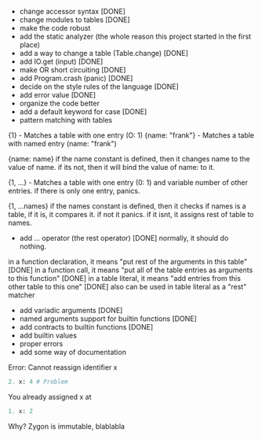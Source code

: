 - change accessor syntax [DONE]
- change modules to tables [DONE]
- make the code robust
- add the static analyzer (the whole reason this project started in the first place)
- add a way to change a table (Table.change) [DONE]
- add IO.get (input) [DONE]
- make OR short circuiting [DONE]
- add Program.crash (panic) [DONE]
- decide on the style rules of the language [DONE]
- add error value [DONE]
- organize the code better
- add a default keyword for case [DONE]
- pattern matching with tables

{1} - Matches a table with one entry (O: 1)
{name: "frank"} - Matches a table with named entry (name: "frank")

{name: name}
if the name constant is defined, then it changes name to the value of name.
if its not, then it will bind the value of name: to it.

{1, ...} - Matches a table with one entry (0: 1) and variable number of other entries. if there is only one entry, panics.

{1, ...names}
if the names constant is defined, then it checks if names is a table, if it is, it compares it. if not it panics.
if it isnt, it assigns rest of table to names.

- add ... operator (the rest operator) [DONE]
normally, it should do nothing.

in a function declaration, it means "put rest of the arguments in this table" [DONE]
in a function call, it means "put all of the table entries as arguments to this function" [DONE]
in a table literal, it means "add entries from this other table to this one" [DONE]
also can be used in table literal as a "rest" matcher


- add variadic arguments [DONE]
- named arguments support for builtin functions [DONE]
- add contracts to builtin functions [DONE]
- add builtin values
- proper errors
- add some way of documentation

Error: Cannot reassign identifier x

```python
2. x: 4 # Problem
```
You already assigned x at
```python
1. x: 2
```

Why?
Zygon is immutable, blablabla

